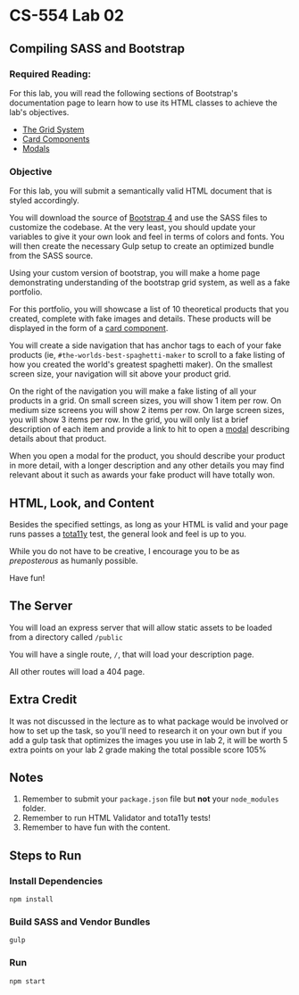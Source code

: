 # CS-554 Lab 02

## Compiling SASS and Bootstrap

### Required Reading:

For this lab, you will read the following sections of Bootstrap's documentation page to learn how to use its HTML classes to achieve the lab's objectives.

* [The Grid System](https://getbootstrap.com/docs/4.0/layout/grid/)
* [Card Components](https://getbootstrap.com/docs/4.0/components/card/)
* [Modals](https://getbootstrap.com/docs/4.0/components/modal/)

### Objective

For this lab, you will submit a semantically valid HTML document that is styled accordingly.

You will download the source of [Bootstrap 4](https://getbootstrap.com/docs/4.0/getting-started/download/) and use the SASS files to customize the codebase. At the very least, you should update your variables to give it your own look and feel in terms of colors and fonts. You will then create the necessary Gulp setup to create an optimized bundle from the SASS source.

Using your custom version of bootstrap, you will make a home page demonstrating understanding of the bootstrap grid system, as well as a fake portfolio.

For this portfolio, you will showcase a list of 10 theoretical products that you created, complete with fake images and details. These products will be displayed in the form of a [card component](https://getbootstrap.com/docs/4.0/components/card/).

You will create a side navigation that has anchor tags to each of your fake products (ie, `#the-worlds-best-spaghetti-maker` to scroll to a fake listing of how you created the world's greatest spaghetti maker). On the smallest screen size, your navigation will sit above your product grid.

On the right of the navigation you will make a fake listing of all your products in a grid. On small screen sizes, you will show 1 item per row. On medium size screens you will show 2 items per row. On large screen sizes, you will show 3 items per row. In the grid, you will only list a brief description of each item and provide a link to hit to open a [modal](https://getbootstrap.com/docs/4.0/components/modal/) describing details about that product.

When you open a modal for the product, you should describe your product in more detail, with a longer description and any other details you may find relevant about it such as awards your fake product will have totally won.

## HTML, Look, and Content

Besides the specified settings, as long as your HTML is valid and your page runs passes a [tota11y](http://khan.github.io/tota11y/) test, the general look and feel is up to you.

While you do not have to be creative, I encourage you to be as _preposterous_ as humanly possible.

Have fun!

## The Server

You will load an express server that will allow static assets to be loaded from a directory called `/public`

You will have a single route, `/`, that will load your description page.

All other routes will load a 404 page.

## Extra Credit

It was not discussed in the lecture as to what package would be involved or how to set up the task, so you'll need to research it on your own but if you add a gulp task that optimizes the images you use in lab 2, it will be worth 5 extra points on your lab 2 grade making the total possible score 105%
<br>

## Notes

1. Remember to submit your `package.json` file but **not** your `node_modules` folder.
2. Remember to run HTML Validator and tota11y tests!
3. Remember to have fun with the content.

## Steps to Run

### Install Dependencies

`npm install`

### Build SASS and Vendor Bundles

`gulp`

### Run

`npm start`
